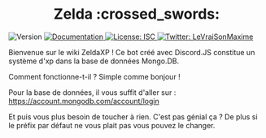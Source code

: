 <h1 align="center">Zelda :crossed_swords:</h1>
<p>
  <img alt="Version" src="https://img.shields.io/badge/version-1.0.0-blue.svg?cacheSeconds=2592000" />
  <a href="https://github.com/SonMaxime/ZeldaXP/wiki" target="_blank">
    <img alt="Documentation" src="https://img.shields.io/badge/documentation-yes-brightgreen.svg" />
  </a>
  <a href="https://github.com/SonMaxime/ZeldaXP/master/LICENSE" target="_blank">
    <img alt="License: ISC" src="https://img.shields.io/badge/License-ISC-yellow.svg" />
  </a>
  <a href="https://twitter.com/LeVraiSonMaxime" target="_blank">
    <img alt="Twitter: LeVraiSonMaxime" src="https://img.shields.io/twitter/follow/LeVraiSonMaxime.svg?style=social" />
  </a>
</p>

Bienvenue sur le wiki ZeldaXP !
Ce bot créé avec Discord.JS constitue un système d'xp dans la base de données Mongo.DB.

Comment fonctionne-t-il ? Simple comme bonjour !

Pour la base de données, il vous suffit d'aller sur : https://account.mongodb.com/account/login 

Et puis vous plus besoin de toucher à rien. C'est pas génial ça ? De plus si le préfix par défaut ne vous plait pas vous pouvez le changer.
